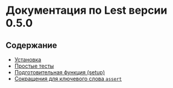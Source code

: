 # Документация по Lest версии 0.5.0

## Содержание

+ [Установка](https://github.com/wchistow/lest/blob/master/docs/ru/installing.md)
+ [Простые тесты](https://github.com/wchistow/lest/blob/master/docs/ru/basic_tests.md)
+ [Подготовительная функция (setup)](https://github.com/wchistow/lest/blob/master/docs/ru/setup.md)
+ [Сокращения для ключевого слова `assert`](https://github.com/wchistow/lest/blob/master/docs/ru/assertions.md)
